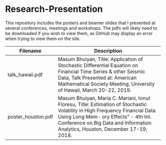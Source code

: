 # Research-Presentation
This repository includes the posters and beamer slides that I presented at several conferences, meetings and workshops.
The pdfs will likely need to be downloaded if you wish to view them, as GitHub may display an error when trying to view them on the site.

| Filename  | Description |
| ------------- | ------------- |
| talk_hawaii.pdf  | Masum Bhuiyan, Title: Application of Stochastic Differential Equation on Financial Time Series & other Seismic Data, Talk Presented at: American Mathematical Society Meeting, University of Hawaii, March 20-22, 2019.
| poster_houston.pdf  | Masum Bhuiyan, Maria C. Mariani, Ionut Floresu, Title: Estimation of Stochastic Volatility in High Frequency Financial Data Using Long Mem- ory Effects” - 4th Int. Conference on Big Data and Information Analytics, Houston, December 17-19, 2018.  |

